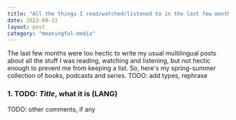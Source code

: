 ```yaml
---
title: "All the things I read/watched/listened to in the last few months (April-August 2022)"
date: 2022-08-31
layout: post
category: "meaningful-media"
---
```


The last few months were too hectic to write my usual multilingual posts about all the stuff I was reading, watching and listening, but not hectic enough to prevent me from keeping a list. So, here's my spring-summer collection of books, podcasts and series. TODO: add types, rephrase

### 1. TODO: _Title_, what it is (LANG)
TODO: other comments, if any